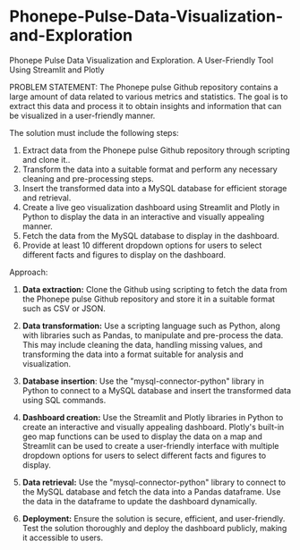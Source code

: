 # Phonepe-Pulse-Data-Visualization-and-Exploration


Phonepe Pulse Data Visualization and Exploration. A User-Friendly Tool Using Streamlit and Plotly

PROBLEM STATEMENT:
The Phonepe pulse Github repository contains a large amount of data related to
various metrics and statistics. The goal is to extract this data and process it to obtain
insights and information that can be visualized in a user-friendly manner.


The solution must include the following steps:
1. Extract data from the Phonepe pulse Github repository through scripting and
clone it..
2. Transform the data into a suitable format and perform any necessary cleaning
and pre-processing steps.
3. Insert the transformed data into a MySQL database for efficient storage and
retrieval.
4. Create a live geo visualization dashboard using Streamlit and Plotly in Python
to display the data in an interactive and visually appealing manner.
5. Fetch the data from the MySQL database to display in the dashboard.
6. Provide at least 10 different dropdown options for users to select different
facts and figures to display on the dashboard.


Approach:
1. **Data extraction:** Clone the Github using scripting to fetch the data from the
Phonepe pulse Github repository and store it in a suitable format such as CSV
or JSON.

2. **Data transformation:** Use a scripting language such as Python, along with
libraries such as Pandas, to manipulate and pre-process the data. This may
include cleaning the data, handling missing values, and transforming the data
into a format suitable for analysis and visualization.

3. **Database insertion**: Use the "mysql-connector-python" library in Python to
connect to a MySQL database and insert the transformed data using SQL
commands.

4. **Dashboard creation:** Use the Streamlit and Plotly libraries in Python to create
an interactive and visually appealing dashboard. Plotly's built-in geo map
functions can be used to display the data on a map and Streamlit can be used
to create a user-friendly interface with multiple dropdown options for users to
select different facts and figures to display.

5. **Data retrieval:** Use the "mysql-connector-python" library to connect to the
MySQL database and fetch the data into a Pandas dataframe. Use the data in
the dataframe to update the dashboard dynamically.

6. **Deployment:** Ensure the solution is secure, efficient, and user-friendly. Test
the solution thoroughly and deploy the dashboard publicly, making it
accessible to users.
